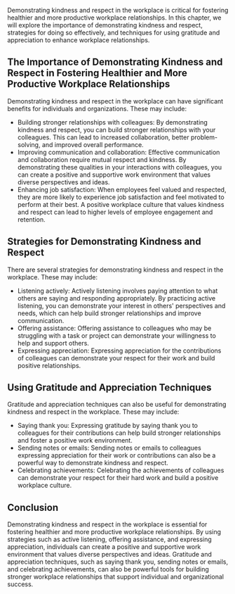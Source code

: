 
Demonstrating kindness and respect in the workplace is critical for fostering healthier and more productive workplace relationships. In this chapter, we will explore the importance of demonstrating kindness and respect, strategies for doing so effectively, and techniques for using gratitude and appreciation to enhance workplace relationships.

The Importance of Demonstrating Kindness and Respect in Fostering Healthier and More Productive Workplace Relationships
-----------------------------------------------------------------------------------------------------------------------

Demonstrating kindness and respect in the workplace can have significant benefits for individuals and organizations. These may include:

* Building stronger relationships with colleagues: By demonstrating kindness and respect, you can build stronger relationships with your colleagues. This can lead to increased collaboration, better problem-solving, and improved overall performance.
* Improving communication and collaboration: Effective communication and collaboration require mutual respect and kindness. By demonstrating these qualities in your interactions with colleagues, you can create a positive and supportive work environment that values diverse perspectives and ideas.
* Enhancing job satisfaction: When employees feel valued and respected, they are more likely to experience job satisfaction and feel motivated to perform at their best. A positive workplace culture that values kindness and respect can lead to higher levels of employee engagement and retention.

Strategies for Demonstrating Kindness and Respect
-------------------------------------------------

There are several strategies for demonstrating kindness and respect in the workplace. These may include:

* Listening actively: Actively listening involves paying attention to what others are saying and responding appropriately. By practicing active listening, you can demonstrate your interest in others' perspectives and needs, which can help build stronger relationships and improve communication.
* Offering assistance: Offering assistance to colleagues who may be struggling with a task or project can demonstrate your willingness to help and support others.
* Expressing appreciation: Expressing appreciation for the contributions of colleagues can demonstrate your respect for their work and build positive relationships.

Using Gratitude and Appreciation Techniques
-------------------------------------------

Gratitude and appreciation techniques can also be useful for demonstrating kindness and respect in the workplace. These may include:

* Saying thank you: Expressing gratitude by saying thank you to colleagues for their contributions can help build stronger relationships and foster a positive work environment.
* Sending notes or emails: Sending notes or emails to colleagues expressing appreciation for their work or contributions can also be a powerful way to demonstrate kindness and respect.
* Celebrating achievements: Celebrating the achievements of colleagues can demonstrate your respect for their hard work and build a positive workplace culture.

Conclusion
----------

Demonstrating kindness and respect in the workplace is essential for fostering healthier and more productive workplace relationships. By using strategies such as active listening, offering assistance, and expressing appreciation, individuals can create a positive and supportive work environment that values diverse perspectives and ideas. Gratitude and appreciation techniques, such as saying thank you, sending notes or emails, and celebrating achievements, can also be powerful tools for building stronger workplace relationships that support individual and organizational success.

